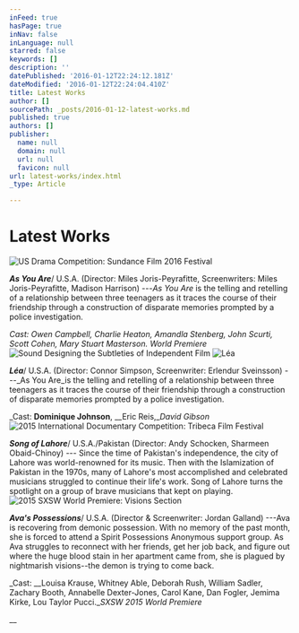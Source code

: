 ```yaml
---
inFeed: true
hasPage: true
inNav: false
inLanguage: null
starred: false
keywords: []
description: ''
datePublished: '2016-01-12T22:24:12.181Z'
dateModified: '2016-01-12T22:24:04.410Z'
title: Latest Works
author: []
sourcePath: _posts/2016-01-12-latest-works.md
published: true
authors: []
publisher:
  name: null
  domain: null
  url: null
  favicon: null
url: latest-works/index.html
_type: Article

---
```

# Latest Works
![US Drama Competition: Sundance Film 2016 Festival](https://the-grid-user-content.s3-us-west-2.amazonaws.com/28cdc79e-3172-46e9-aca3-decd75ec2249.png)

**_As You Are_**/ U.S.A. (Director: Miles Joris-Peyrafitte, Screenwriters: Miles Joris-Peyrafitte, Madison Harrison) ---_As You Are_ is the telling and retelling of a relationship between three teenagers as it traces the course of their friendship through a construction of disparate memories prompted by a police investigation.

_Cast: Owen Campbell, Charlie Heaton, Amandla Stenberg, John Scurti, Scott Cohen, Mary Stuart Masterson. World Premiere_
![Sound Designing the Subtleties of Independent Film](https://s3-us-west-2.amazonaws.com/the-grid-img/p/45ab03531e81733c3c13d64537c5f9d744903ce1.png)
![Léa](https://the-grid-user-content.s3-us-west-2.amazonaws.com/8a31d303-c538-40e7-8add-77a0084820a5.jpg)

**_Léa_**/ U.S.A. (Director: Connor Simpson, Screenwriter: Erlendur Sveinsson) ---_As You Are_is the telling and retelling of a relationship between three teenagers as it traces the course of their friendship through a construction of disparate memories prompted by a police investigation.

_Cast: [][0]__Dominique Johnson__, [][1]__Eric Reis,__David Gibson_
![2015 International Documentary Competition: Tribeca Film Festival](https://the-grid-user-content.s3-us-west-2.amazonaws.com/b5fabecf-81ea-4e6e-8ac6-6328ffdae494.jpg)

**_Song of Lahore_**/ U.S.A./Pakistan (Director: Andy Schocken, Sharmeen Obaid-Chinoy) --- Since the time of Pakistan's independence, the city of Lahore was world-renowned for its music. Then with the Islamization of Pakistan in the 1970s, many of Lahore's most accomplished and celebrated musicians struggled to continue their life's work. Song of Lahore turns the spotlight on a group of brave musicians that kept on playing.
![2015 SXSW World Premiere: Visions Section](https://the-grid-user-content.s3-us-west-2.amazonaws.com/cc90f889-9118-48e3-9a4f-415ec623bf7f.jpg)

**_Ava's Possessions_**/ U.S.A. (Director & Screenwriter: Jordan Galland) ---Ava is recovering from demonic possession. With no memory of the past month, she is forced to attend a Spirit Possessions Anonymous support group. As Ava struggles to reconnect with her friends, get her job back, and figure out where the huge blood stain in her apartment came from, she is plagued by nightmarish visions--the demon is trying to come back.

_Cast: __Louisa Krause, Whitney Able, Deborah Rush, William Sadler, Zachary Booth, Annabelle Dexter-Jones, Carol Kane, Dan Fogler, Jemima Kirke, Lou Taylor Pucci.__SXSW 2015 World Premiere_

__

[0]: http://www.imdb.com/name/nm5311380/?ref_=tt_cl_t1
[1]: http://www.imdb.com/name/nm3187438/?ref_=tt_cl_t2